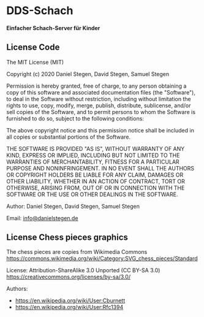 # DDS-Schach #
#### Einfacher Schach-Server für Kinder ####

## License Code ##

The MIT License (MIT)

Copyright (c) 2020 Daniel Stegen, David Stegen, Samuel Stegen

Permission is hereby granted, free of charge, to any person obtaining a copy
of this software and associated documentation files (the "Software"), to deal
in the Software without restriction, including without limitation the rights
to use, copy, modify, merge, publish, distribute, sublicense, and/or sell
copies of the Software, and to permit persons to whom the Software is
furnished to do so, subject to the following conditions:

The above copyright notice and this permission notice shall be included in all
copies or substantial portions of the Software.

THE SOFTWARE IS PROVIDED "AS IS", WITHOUT WARRANTY OF ANY KIND, EXPRESS OR
IMPLIED, INCLUDING BUT NOT LIMITED TO THE WARRANTIES OF MERCHANTABILITY,
FITNESS FOR A PARTICULAR PURPOSE AND NONINFRINGEMENT. IN NO EVENT SHALL THE
AUTHORS OR COPYRIGHT HOLDERS BE LIABLE FOR ANY CLAIM, DAMAGES OR OTHER
LIABILITY, WHETHER IN AN ACTION OF CONTRACT, TORT OR OTHERWISE, ARISING FROM,
OUT OF OR IN CONNECTION WITH THE SOFTWARE OR THE USE OR OTHER DEALINGS IN THE
SOFTWARE.

Author: Daniel Stegen, David Stegen, Samuel Stegen

Email: info@danielstegen.de


## License Chess pieces graphics ##

The chess pieces are copies from Wikimedia Commons
https://commons.wikimedia.org/wiki/Category:SVG_chess_pieces/Standard

License: Attribution-ShareAlike 3.0 Unported (CC BY-SA 3.0)
https://creativecommons.org/licenses/by-sa/3.0/

Authors:
- https://en.wikipedia.org/wiki/User:Cburnett
- https://en.wikipedia.org/wiki/User:Rfc1394
